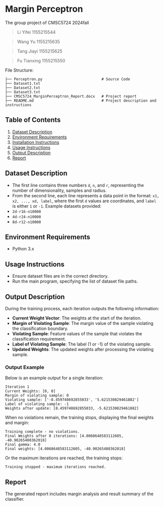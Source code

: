 # Margin Perceptron
The group project of CMSC5724 2024fall
>    Li Yifei 1155215544

>    Wang Yu 1155215635

>    Tang Jiayi 1155215625

>    Fu Tianxing 1155215550

File Structure:

```
├── Perceptron.py                           # Source Code                                    
├── Dataset1.txt
├── Dataset2.txt
├── Dataset3.txt
├── CMSC5724_MarginPerceptron_Report.docx   # Project report
├── README.md                               # Project description and instructions
```


## Table of Contents
1. [Dataset Description](#dataset-description)
2. [Environment Requirements](#environment-requirements)
3. [Installation Instructions](#installation-instructions)
4. [Usage Instructions](#usage-instructions)
5. [Output Description](#output-description)
6. [Report](#report)

## Dataset Description
- The first line contains three numbers `d`, `n`, and `r`, representing the number of dimensionality, samples and radius.
- From the second line, each line represents a data point in the format: `x1, x2, ..., xd, label`, where the first `d` values are coordinates, and `label` is either `1` or `-1`.
Example datasets provided:
- `2d-r16-n10000`
- `4d-r24-n10000`
- `8d-r12-n10000`
## Environment Requirements
- Python 3.x
## Usage Instructions
- Ensure dataset files are in the correct directory.
- Run the main program, specifying the list of dataset file paths.
## Output Description
During the training process, each iteration outputs the following information:
- **Current Weight Vector**: The weights at the start of the iteration.
- **Margin of Violating Sample**: The margin value of the sample violating the classification boundary.
- **Violating Sample**: Feature values of the sample that violates the classification requirement.
- **Label of Violating Sample**: The label (1 or -1) of the violating sample.
- **Updated Weights**: The updated weights after processing the violating sample.
### Output Example
Below is an example output for a single iteration:  
```
Iteration 1    
Current Weights: [0, 0]  
Margin of violating sample: 0    
Violating sample: ['-8.459748692855033', '5.621530829461882']  
Label of violating sample: -1
Weights after update: [8.459748692855033, -5.621530829461882]
```
When no violations remain, the training stops, displaying the final weights and margin:
```
Training complete - no violations.
Final Weights after 8 iterations: [4.0068648583112605, -40.90265408362018]
Final gamma: 4.0
Final weights: [4.0068648583112605, -40.90265408362018]
```
Or the maximum iterations are reached, the training stops:
```
Training stopped - maximum iterations reached.
```
## Report
The generated report includes margin analysis and result summary of the classifier.
